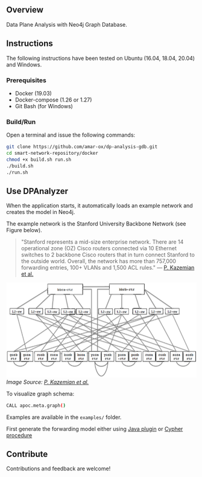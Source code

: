 ## Overview
Data Plane Analysis with Neo4j Graph Database.

## Instructions

The following instructions have been tested on Ubuntu (16.04, 18.04, 20.04) and Windows.

### Prerequisites

- Docker (19.03)
- Docker-compose (1.26 or 1.27)
- Git Bash (for Windows)

### Build/Run
Open a terminal and issue the following commands:

```bash
git clone https://github.com/amar-ox/dp-analysis-gdb.git
cd smart-network-repository/docker
chmod +x build.sh run.sh
./build.sh
./run.sh
```

## Use DPAnalyzer
When the application starts, it automatically loads an example network and creates the model in Neo4j.

The example network is the Stanford University Backbone Network (see Figure below). 
> "Stanford represents a mid-size enterprise network. 
There are 14 operational zone (OZ) Cisco routers connected via 10 Ethernet switches to 2 backbone Cisco routers that in turn connect Stanford to the outside world. 
Overall, the network has more than 757,000 forwarding entries, 100+ VLANs and 1,500 ACL rules."
> — [P. Kazemian et al.](https://www.usenix.org/conference/nsdi13/technical-sessions/presentation/kazemian)

![example network](examples/dataset-topology.PNG)
*Image Source: [P. Kazemian et al.](https://www.usenix.org/conference/nsdi13/technical-sessions/presentation/kazemian)*


To visualize graph schema:
```bash
CALL apoc.meta.graph()
```

Examples are available in the `examples/` folder. 

First generate the forwarding model either using [Java plugin](examples/reachability-java.md) or [Cypher procedure](examples/reachability-cypher.md)

## Contribute

Contributions and feedback are welcome!